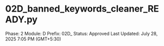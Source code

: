 # 02D_banned_keywords_cleaner_READY.py

Phase: 2
Module: D
Prefix: 02D_
Status: Approved
Last Updated: July 28, 2025 7:05 PM (GMT+5:30)
